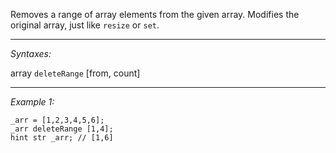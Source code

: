 Removes a range of array elements from the given array. Modifies the original array, just like `resize` or `set`.


---
*Syntaxes:*

array `deleteRange` [from, count]

---
*Example 1:*

```sqf
_arr = [1,2,3,4,5,6];
_arr deleteRange [1,4];
hint str _arr; // [1,6]
```
